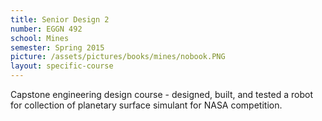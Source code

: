 ```yaml
---
title: Senior Design 2
number: EGGN 492
school: Mines
semester: Spring 2015
picture: /assets/pictures/books/mines/nobook.PNG
layout: specific-course
---
```

Capstone engineering design course - designed, built, and tested a robot for collection of planetary surface simulant for NASA competition.
